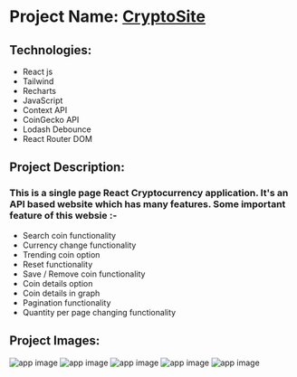 # Project Name: [CryptoSite](https://cryptosite-reactapp.netlify.app)

## Technologies:
- React js
- Tailwind
- Recharts
- JavaScript
- Context API
- CoinGecko API
- Lodash Debounce
- React Router DOM

## Project Description:
### This is a single page React Cryptocurrency application. It's an API based website which has many features. Some important feature of this websie :-
- Search coin functionality
- Currency change functionality
- Trending coin option
- Reset functionality
- Save / Remove coin functionality
- Coin details option
- Coin details in graph
- Pagination functionality
- Quantity per page changing functionality

## Project Images:
![app image](https://i.ibb.co/pfG6r6C/1.png)
![app image](https://i.ibb.co/yFTnkDx/3.png)
![app image](https://i.ibb.co/BBXgK0N/2.png)
![app image](https://i.ibb.co/J2zpXSW/4.png)
![app image](https://i.ibb.co/C6BMqVx/5.png)